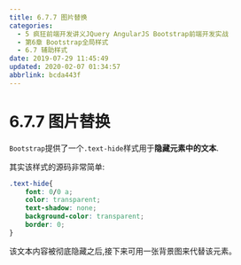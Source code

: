 ```yaml
---
title: 6.7.7 图片替换
categories: 
  - 5 疯狂前端开发讲义JQuery AngularJS Bootstrap前端开发实战
  - 第6章 Bootstrap全局样式
  - 6.7 辅助样式
date: 2019-07-29 11:45:49
updated: 2020-02-07 01:34:57
abbrlink: bcda443f
---
```

# 6.7.7 图片替换 #
`Bootstrap`提供了一个`.text-hide`样式用于**隐藏元素中的文本**.


其实该样式的源码非常简单:
```css
.text-hide{
    font: 0/0 a;
    color: transparent;
    text-shadow: none;
    background-color: transparent;
    border: 0;
}
```

该文本内容被彻底隐藏之后,接下来可用一张背景图来代替该元素。



